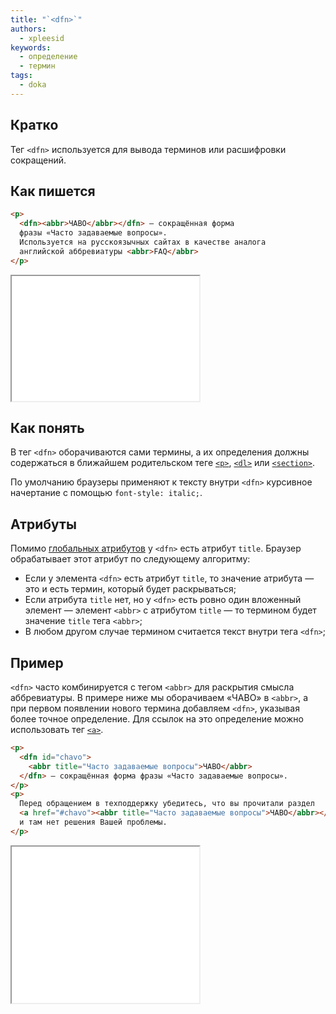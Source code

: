 ```yaml
---
title: "`<dfn>`"
authors:
  - xpleesid
keywords:
  - определение
  - термин
tags:
  - doka
---
```


## Кратко

Тег `<dfn>` используется для вывода терминов или расшифровки сокращений.

## Как пишется

```html
<p>
  <dfn><abbr>ЧАВО</abbr></dfn> — сокращённая форма
  фразы «Часто задаваемые вопросы».
  Используется на русскоязычных сайтах в качестве аналога
  английской аббревиатуры <abbr>FAQ</abbr>
</p>
```

<iframe title="Базовый пример" src="demos/basic/" height="200"></iframe>

## Как понять

В тег `<dfn>` оборачиваются сами термины, а их определения должны содержаться в ближайшем родительском теге [`<p>`](/html/p/), [`<dl>`](/html/dl-dd-dt/) или [`<section>`](/html/section/).

По умолчанию браузеры применяют к тексту внутри `<dfn>` курсивное начертание с помощью `font-style: italic;`.

## Атрибуты

Помимо [глобальных атрибутов](/html/global-attrs/) у `<dfn>` есть атрибут `title`. Браузер обрабатывает этот атрибут по следующему алгоритму:

- Если у элемента `<dfn>` есть атрибут `title`, то значение атрибута — это и есть термин, который будет раскрываться;
- Если атрибута `title` нет, но у `<dfn>` есть ровно один вложенный элемент — элемент `<abbr>` с атрибутом `title` — то термином будет значение `title` тега `<abbr>`;
- В любом другом случае термином считается текст внутри тега `<dfn>`;

## Пример

`<dfn>` часто комбинируется с тегом `<abbr>` для раскрытия смысла аббревиатуры. В примере ниже мы оборачиваем «ЧАВО» в `<abbr>`, а при первом появлении нового термина добавляем `<dfn>`, указывая более точное определение. Для ссылок на это определение можно использовать тег [`<a>`](/html/a/).

```html
<p>
  <dfn id="chavo">
    <abbr title="Часто задаваемые вопросы">ЧАВО</abbr>
  </dfn> — сокращённая форма фразы «Часто задаваемые вопросы».
</p>
<p>
  Перед обращением в техподдержку убедитесь, что вы прочитали раздел
  <a href="#chavo"><abbr title="Часто задаваемые вопросы">ЧАВО</abbr></a>
  и там нет решения Вашей проблемы.
</p>
```

<iframe title="Пример со ссылкой" src="demos/link/" height="250"></iframe>
